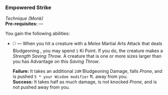 ### Empowered Strike
*Technique (Monk)*  
**Pre-requisites:** —  

You gain the following abilities:
* ◻️ — When you hit a creature with a *Melee* Martial Arts Attack that deals Bludgeoning , you may spend `1` Ki Point. If you do, the creature makes a *Strength Saving Throw*. A creature that is one or more sizes larger than you has Advantage on this *Saving Throw*.

  **Failure:** It takes an additional `2dM` Bludgeoning Damage, falls *Prone*, and is pushed `5 * your Wisdom modifier` ft. away from you.  
  **Success:** It takes half as much damage, is not knocked *Prone*, and is not pushed away from you.  
